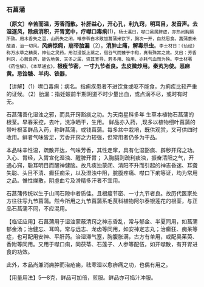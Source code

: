 ### 石菖蒲

  **〔原文〕辛苦而温，芳香而散。补肝益心，开心孔，利九窍，明耳目，发音声。去湿逐风，除痰消积，开胃宽中，疗噤口毒痢**(1)，<small>杨士瀛曰，噤口虽属脾虚，亦热闭胸膈所致。用木香失之温，山药失之闭，唯参苓白术散加菖蒲米饮下，胸次一开，自然思食。菖蒲黍米酸酒，治一切风。</small>**风痹惊痫，崩带胎漏**（2）。**消肿止痛，解毒杀虫**。<small>李士材日：《仙经》称万水草之精英，神仙之灵药，用泔浸饭上蒸之，借谷气而臻于中和，真有殊常之效。又曰：芳香利窍，心脾良药，能佐地黄、天冬之属，资其宣导，若多用、独用，亦耗气血而为殃。李士材著《药性解》、《本草通玄》。</small>**根瘦节密，一寸九节者良。去皮微炒用。秦芄为使。恶麻黄。忌饴糖、羊肉、铁器**。

  【讲解】（1）噤口毒痢：病名。指痢疾患者不进饮食或呕不能食，为痢疾比较严重的证候。（2）胎漏：指妊娠前半期阴道不时少量出血，或点滴不尽，或时有时无。

石菖蒲善化湿浊之邪，而具开窍豁痰之功。为天南星科多年 生草本植物石菖蒲的根茎。早春采挖，去叶，洗净晒干，生用。  鲜品亦入药，,现多以植物细叶菖蒲的带叶根茎鲜品入药，称鲜菖蒲，或钱菖蒲。每多盆中栽培，既供观赏，又可供四时收用。鲜者气味皆足，芳香开窍之力较强，但常用者仍多为干品。

本品味辛性温，疏散开达，气味芳香，其性走窜，具有化湿豁痰、辟秽开窍之功。入心、胃经，入胃宣化湿浊、醒脾开胃； 入胸膈则疏利痰浊，振奋清阳之气，开通心窍，聪耳明目而醒神健脑。故凡痰浊蒙闭、清阳不升而引起的神志昏迷、耳聋失聪、头目不清、癫狂痴呆，以及湿浊中阻，脘腹疼痛、噤口下痢等证，均为常用之品。惟性燥散，阴虛血亏及滑精多汗者不宜用。

石菖蒲传统以生于山间石隙中者质佳。且根瘦节密、一寸九节者良。故历代医家处方往往写九节菖蒲。然今所用之九节菖蒲系毛茛科植物阿尔泰银莲花的根茎，与正品石菖蒲不同，不应混用。

【临证应用】石菖蒲用于湿浊蒙蔽清窍之神志昏乱，常与郁金、半夏同用，如菖蒲郁金汤；治健忘、耳鸣，常与远志、龙齿等同用，如安神定志丸；治癫狂、痴呆等症，也可配用安神、平肝药。治湿滞气塞，胸腹胀满，古方有单用，或配吴茱萸、香附等同用。又用于噤口痢，同茯苓、石莲子、人参等配伍，如开噤散，有开胃进食的功效。

此外，本品尚兼消痈肿而治疮痈，祛寒湿以愈痹痛之功，也偶有用之。

【用量用法】5—8克，鲜品可加倍，煎服。鲜品亦可捣汁冲服。	
